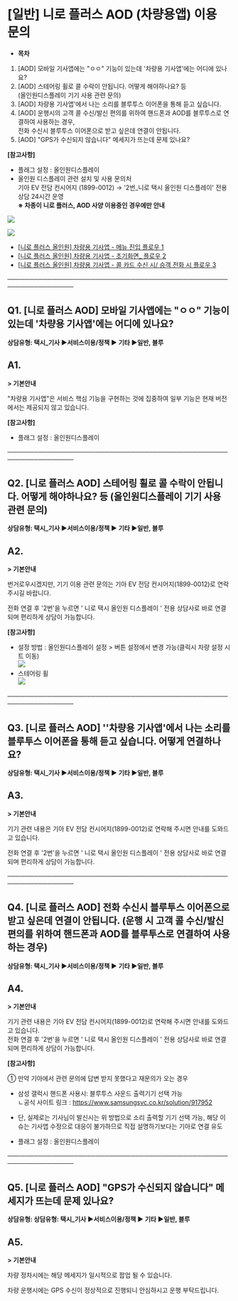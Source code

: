 # [일반] 니로 플러스 AOD (차량용앱) 이용 문의

* **목차**

1. [AOD] 모바일 기사앱에는 "ㅇㅇ" 기능이 있는데 '차량용 기사앱'에는 어디에 있나요?
2. [AOD] 스테어링 휠로 콜 수락이 안됩니다. 어떻게 해야하나요? 등  
   (올인원디스플레이 기기 사용 관련 문의)
3. [AOD] 차량용 기사앱'에서 나는 소리를 블루투스 이어폰을 통해 듣고 싶습니다.
4. [AOD] 운행시의 고객 콜 수신/발신 편의를 위하여 핸드폰과 AOD를 블루투스로 연결하여 사용하는 경우,  
   전화 수신시 블루투스 이어폰으로 받고 싶은데 연결이 안됩니다.
5. [AOD] "GPS가 수신되지 않습니다" 메세지가 뜨는데 문제 있나요?

**[참고사항]**

* 플래그 설정 : 올인원디스플레이
* 올인원 디스플레이 관련 설치 및 사용 문의처   
  기아 EV 전담 컨시어지 (1899-0012) → '2번\_니로 택시 올인원 디스플레이' 전용 상담 24시간 운영  
  **※ 차종이 니로 플러스, AOD 사양 이용중인 경우에만 안내**

![](https://kakaomobilitysupport.zendesk.com/hc/article_attachments/33029280098969)

![](https://kakaomobilitysupport.zendesk.com/hc/article_attachments/33030013284505)

* [[니로 플러스 올인원] 차량용 기사앱 - 메뉴 진입 플로우 1](https://kakaomobilitysupport.zendesk.com/hc/ko/articles/29237453622169--%EB%8B%88%EB%A1%9C-%EC%98%AC%EC%9D%B8%EC%9B%90-%EB%94%94%EC%8A%A4%ED%94%8C%EB%A0%88%EC%9D%B4-%ED%83%9D%EC%8B%9C-%EC%B0%A8%EB%9F%89%EC%9A%A9-%EA%B8%B0%EC%82%AC%EC%95%B1-%EB%A9%94%EB%89%B4-%EC%A7%84%EC%9E%85-%ED%94%8C%EB%A1%9C%EC%9A%B0-1)
* [[니로 플러스 올인원] 차량용 기사앱 - 초기화면\_ 플로우 2](https://kakaomobilitysupport.zendesk.com/hc/ko/articles/29200776796441--%EB%8B%88%EB%A1%9C-%EC%98%AC%EC%9D%B8%EC%9B%90-%EB%94%94%EC%8A%A4%ED%94%8C%EB%A0%88%EC%9D%B4-%ED%83%9D%EC%8B%9C-%EC%B0%A8%EB%9F%89%EC%9A%A9-%EA%B8%B0%EC%82%AC%EC%95%B1-%EC%B4%88%EA%B8%B0%ED%99%94%EB%A9%B4-%ED%94%8C%EB%A1%9C%EC%9A%B0-2)
* [[니로 플러스 올인원] 차량용 기사앱 - 콜 카드 수신 시/ 승객 전화 시 플로우 3](https://kakaomobilitysupport.zendesk.com/hc/ko/articles/29201026731673--%EB%8B%88%EB%A1%9C-%EC%98%AC%EC%9D%B8%EC%9B%90-%EB%94%94%EC%8A%A4%ED%94%8C%EB%A0%88%EC%9D%B4-%ED%83%9D%EC%8B%9C-%EC%B0%A8%EB%9F%89%EC%9A%A9-%EA%B8%B0%EC%82%AC%EC%95%B1-%EC%BD%9C-%EC%B9%B4%EB%93%9C-%EC%88%98%EC%8B%A0-%EC%8B%9C-%EC%8A%B9%EA%B0%9D-%EC%A0%84%ED%99%94-%EC%8B%9C-%ED%94%8C%EB%A1%9C%EC%9A%B0-3)

─────────────────────────────────────────────────────────────────

**Q1. [니로 플러스 AOD] 모바일 기사앱에는 "ㅇㅇ" 기능이 있는데 '차량용 기사앱'에는 어디에 있나요?**
----------------------------------------------------------------

**상담유형: **택시\_기사 ▶서비스이용/정책 ▶ 기타 ▶일반, 블루****

**A1.**
-------

**> 기본안내**

"차량용 기사앱"은 서비스 핵심 기능을 구현하는 것에 집중하여 일부 기능은 현재 버전에서는 제공되지 않고 있습니다.

**[참고사항]**

* 플래그 설정 : 올인원디스플레이

─────────────────────────────────────────────────────────────────

**Q2.** **[니로 플러스 AOD]** **스테어링 휠로 콜 수락이 안됩니다. 어떻게 해야하나요? 등 (올인원디스플레이 기기 사용 관련 문의)**
------------------------------------------------------------------------------------

**상담유형: **택시\_기사 ▶서비스이용/정책 ▶ 기타 ▶일반, 블루****

**A2.**
-------

**> 기본안내**

번거로우시겠지만, 기기 이용 관련 문의는 기아 EV 전담 컨시어지(1899-0012)로 연락 주시길 바랍니다.

전화 연결 후 '2번'을 누르면 ' 니로 택시 올인원 디스플레이 ' 전용 상담사로 바로 연결되며 편리하게 상담이 가능합니다.

**[참고사항]**

* 설정 방법 : 올인원디스플레이 설정 > 버튼 설정에서 변경 가능(클릭시 차량 설정 시트 이동)  
  ![](https://kakaomobilitysupport.zendesk.com/hc/article_attachments/33029953475993)
* 스테어링 휠  
  ![](https://kakaomobilitysupport.zendesk.com/hc/article_attachments/33029290580121)

─────────────────────────────────────────────────────────────────

**Q3.** **[니로 플러스 AOD]** **''차량용 기사앱'에서 나는 소리를 블루투스 이어폰을 통해 듣고 싶습니다. 어떻게 연결하나요?**
---------------------------------------------------------------------------------

**상담유형: **택시\_기사 ▶서비스이용/정책 ▶ 기타 ▶일반, 블루****

**A3.**
-------

**> 기본안내**

기기 관련 내용은 기아 EV 전담 컨시어지(1899-0012)로 연락해 주시면 안내를 도와드고 있습니다.

전화 연결 후 '2번'을 누르면 ' 니로 택시 올인원 디스플레이 ' 전용 상담사로 바로 연결되며 편리하게 상담이 가능합니다.

─────────────────────────────────────────────────────────────────

**Q4.** **[니로 플러스 AOD]** **전화 수신시 블루투스 이어폰으로 받고 싶은데 연결이 안됩니다.** **(운행 시 고객 콜 수신/발신 편의를 위하여 핸드폰과 AOD를 블루투스로 연결하여 사용하는 경우)**
--------------------------------------------------------------------------------------------------------------------------

**상담유형: **택시\_기사 ▶서비스이용/정책 ▶ 기타 ▶일반, 블루****

**A4.**
-------

**> 기본안내**

기기 관련 내용은 기아 EV 전담 컨시어지(1899-0012)로 연락해 주시면 안내를 도와드고 있습니다.  
전화 연결 후 '2번'을 누르면 ' 니로 택시 올인원 디스플레이 ' 전용 상담사로 바로 연결되며 편리하게 상담이 가능합니다.

**[참고사항]**

① 만약 기아에서 관련 문의에 답변 받지 못했다고 재문의가 오는 경우

* 삼성 갤럭시 핸드폰 사용시: 블루투스 사운드 출력기기 선택 가능  
  ㄴ공식 사이트 링크 : https://www.samsungsvc.co.kr/solution/917952
* 단, 실제로는 기사님이 발신시는 위 방법으로 소리 출력할 기기 선택 가능, 해당 이슈는 기사앱 수정으로 대응이 불가하므로 직접 설명하기보다는 기아로 연결 유도

* 플래그 설정 : 올인원디스플레이

─────────────────────────────────────────────────────────────────

**Q5.** **[니로 플러스 AOD]** **"GPS가 수신되지 않습니다" 메세지가 뜨는데 문제 있나요?**
--------------------------------------------------------------

**상담유형: 상담유형: **택시\_기사 ▶서비스이용/정책 ▶ 기타 ▶일반, 블루****

**A5.**
-------

**> 기본안내**

차량 정차시에는 해당 메세지가 일시적으로 팝업 될 수 있습니다.

차량 운행시에는 GPS 수신이 정상적으로 진행되니 안심하시고 운행 부탁드립니다.